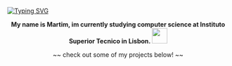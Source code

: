 [![Typing SVG](https://readme-typing-svg.demolab.com?font=Inconsolata&duration=4000&pause=2000&color=FFD73FDA&background=B3FF9B46&center=true&vCenter=true&random=false&width=1000&lines=hey!+welcome+to+my+git+%E2%8A%82(%E2%97%89%E2%80%BF%E2%97%89)%E3%81%A4)](https://git.io/typing-svg)
<p align="center">
<b align="center">My name is Martim, im currently studying computer science at Instituto Superior Tecnico in Lisbon. </b><img src="https://media.giphy.com/media/hvRJCLFzcasrR4ia7z/giphy.gif" width="35">
  </p>
<p align="center"> ~~ check out some of my projects below! ~~</p>
